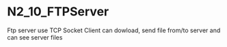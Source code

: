 # N2_10_FTPServer
Ftp server use TCP Socket
Client can dowload, send file from/to server and can see server files
